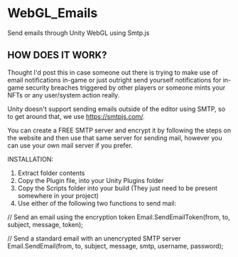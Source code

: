 # WebGL_Emails
Send emails through Unity WebGL using Smtp.js

## HOW DOES IT WORK?

Thought I'd post this in case someone out there is trying to make use of email notifications in-game or just outright send yourself notifications for in-game security breaches triggered by other players or someone mints your NFTs or any user/system action really.

Unity doesn't support sending emails outside of the editor using SMTP, so to get around that, we use https://smtpjs.com/.

You can create a FREE SMTP server and encrypt it by following the steps on the website and then use that same server for sending mail, however you can use your own mail server if you prefer. 


INSTALLATION:

1. Extract folder contents
2. Copy the Plugin file, into your Unity Plugins folder
3. Copy the Scripts folder into your build (They just need to be present somewhere in your project)
4. Use either of the following two functions to send mail:

  // Send an email using the encryption token
  Email.SendEmailToken(from, to, subject, message, token);

  // Send a standard email with an unencrypted SMTP server
  Email.SendEmail(from, to, subject, message, smtp, username, password);
